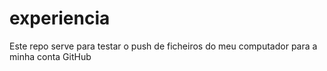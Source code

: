 # experiencia
Este repo serve para testar o push de ficheiros do meu computador para a minha conta GitHub
